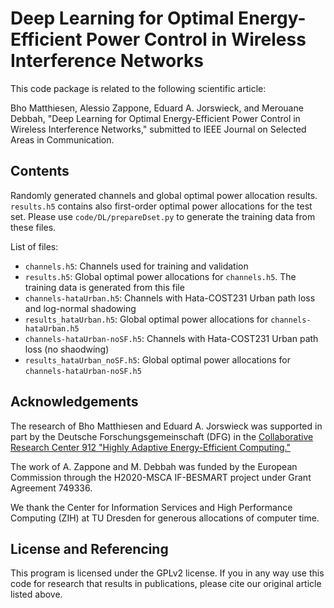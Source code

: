 Deep Learning for Optimal Energy-Efficient Power Control in Wireless Interference Networks
==================

This code package is related to the following scientific article:

Bho Matthiesen, Alessio Zappone, Eduard A. Jorswieck, and Merouane Debbah, "Deep Learning for Optimal Energy-Efficient Power Control in Wireless Interference Networks," submitted to IEEE Journal on Selected Areas in Communication.

## Contents

Randomly generated channels and global optimal power allocation results. `results.h5` contains also first-order optimal power allocations for the test set. Please use `code/DL/prepareDset.py` to generate the training data from these files.

List of files:

* `channels.h5`: Channels used for training and validation
* `results.h5`: Global optimal power allocations for `channels.h5`. The training data is generated from this file
* `channels-hataUrban.h5`: Channels with Hata-COST231 Urban path loss and log-normal shadowing
* `results_hataUrban.h5`: Global optimal power allocations for `channels-hataUrban.h5`
* `channels-hataUrban-noSF.h5`: Channels with Hata-COST231 Urban path loss (no shaodwing)
* `results_hataUrban_noSF.h5`: Global optimal power allocations for `channels-hataUrban-noSF.h5`


## Acknowledgements

The research of Bho Matthiesen and Eduard A. Jorswieck was supported in part by the Deutsche Forschungsgemeinschaft (DFG) in the [Collaborative Research Center 912 "Highly Adaptive Energy-Efficient Computing."](https://tu-dresden.de/ing/forschung/sfb912)

The work of A. Zappone and M. Debbah was funded by the European Commission through the H2020-MSCA IF-BESMART project under Grant Agreement 749336.

We thank the Center for Information Services and High Performance Computing (ZIH) at TU Dresden for generous allocations of computer time.


## License and Referencing

This program is licensed under the GPLv2 license. If you in any way use this code for research that results in publications, please cite our original article listed above.

